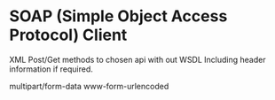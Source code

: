 # SOAP (Simple Object Access Protocol) Client

XML Post/Get methods to chosen api with out WSDL
Including header information if required.

multipart/form-data
www-form-urlencoded


